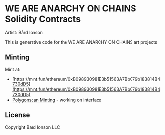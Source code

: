 # WE ARE ANARCHY ON CHAINS Solidity Contracts

Artist: Bård Ionson

This is generative code for the WE ARE ANARCHY ON CHAINS art projects

## Minting
Mint at:

- [https://mint.fun/ethereum/0xB098930981E3b51563A7Bb079b183814B4730dD5](https://mint.fun/ethereum/0xB098930981E3b51563A7Bb079b183814B4730dD5)
- [Polygonscan Minting](https://polygonscan.com/address/0x6d9eeb379e432c12fe44d7391ebbce0e824cdba1#writeContract) - working on interface



## License

Copyright Bard Ionson LLC
